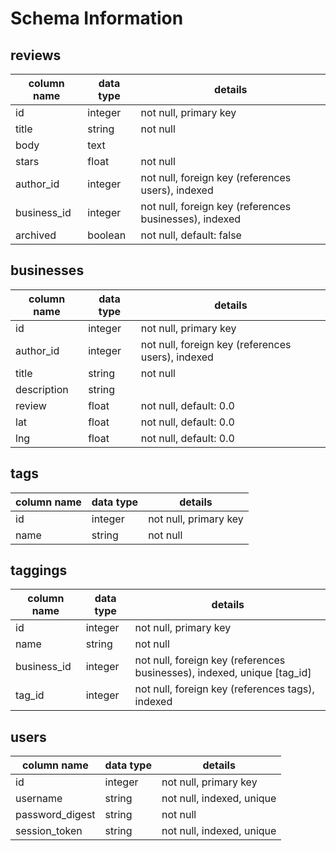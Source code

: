 # Schema Information

## reviews
column name | data type | details
------------|-----------|-----------------------
id          | integer   | not null, primary key
title       | string    | not null
body        | text      |
stars       | float     | not null
author_id   | integer   | not null, foreign key (references users), indexed
business_id | integer   | not null, foreign key (references businesses), indexed
archived    | boolean   | not null, default: false

## businesses
column name | data type | details
------------|-----------|-----------------------
id          | integer   | not null, primary key
author_id   | integer   | not null, foreign key (references users), indexed
title       | string    | not null
description | string    |
review      | float     | not null, default: 0.0
lat         | float     | not null, default: 0.0
lng         | float     | not null, default: 0.0


## tags
column name | data type | details
------------|-----------|-----------------------
id          | integer   | not null, primary key
name        | string    | not null

## taggings
column name | data type | details
------------|-----------|-----------------------
id          | integer   | not null, primary key
name        | string    | not null
business_id     | integer   | not null, foreign key (references businesses), indexed, unique [tag_id]
tag_id      | integer   | not null, foreign key (references tags), indexed

## users
column name     | data type | details
----------------|-----------|-----------------------
id              | integer   | not null, primary key
username        | string    | not null, indexed, unique
password_digest | string    | not null
session_token   | string    | not null, indexed, unique
